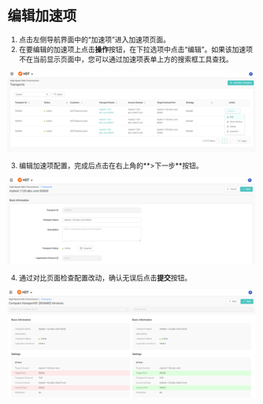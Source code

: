 # 编辑加速项
1. 点击左侧导航界面中的“加速项”进入加速项页面。
2. 在要编辑的加速项上点击**操作**按钮，在下拉选项中点击“编辑”。如果该加速项不在当前显示页面中，您可以通过加速项表单上方的搜索框工具查找。

![null](</docs/resources/images/transports/edit-transport-1.png>)

3. 编辑加速项配置，完成后点击在右上角的**\>下一步**按钮。

![null](</docs/resources/images/transports/edit-transport-2.png>)

4. 通过对比页面检查配置改动，确认无误后点击**提交**按钮。

![null](</docs/resources/images/transports/edit-transport-3.png>)
